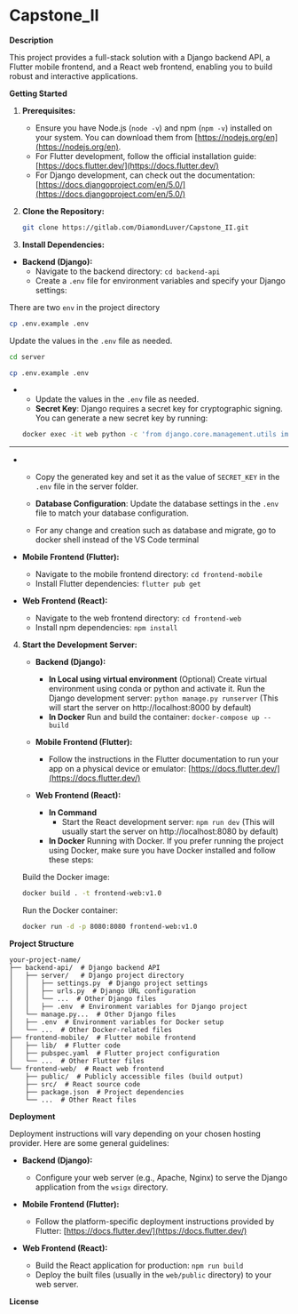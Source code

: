 # **Capstone_II**


**Description**

This project provides a full-stack solution with a Django backend API, a Flutter mobile frontend, and a React web frontend, enabling you to build robust and interactive applications.

**Getting Started**

1. **Prerequisites:**
   - Ensure you have Node.js (`node -v`) and npm (`npm -v`) installed on your system. You can download them from [https://nodejs.org/en](https://nodejs.org/en).
   - For Flutter development, follow the official installation guide: [https://docs.flutter.dev/](https://docs.flutter.dev/)
   - For Django development, can check out the documentation: [https://docs.djangoproject.com/en/5.0/](https://docs.djangoproject.com/en/5.0/)

2. **Clone the Repository:**

   ```bash
   git clone https://gitlab.com/DiamondLuver/Capstone_II.git
   ```

3. **Install Dependencies:**

  - **Backend (Django):**
     - Navigate to the backend directory: `cd backend-api`
     - Create a `.env` file for environment variables and specify your Django settings:
    
  There are two `env` in the project directory

   ```bash
   cp .env.example .env
   ```
   Update the values in the `.env` file as needed.

  ```bash
  cd server
  ```
  
  ```bash
  cp .env.example .env
  ```

  - 
    - Update the values in the `.env` file as needed.  
    - **Secret Key**: Django requires a secret key for cryptographic signing. You can generate a new secret key by running:
    ```bash
    docker exec -it web python -c 'from django.core.management.utils import get_random_secret_key; print(get_random_secret_key())'
    ```
-----------

*
     - Copy the generated key and set it as the value of `SECRET_KEY` in the `.env` file in the server folder.

     - **Database Configuration**: Update the database settings in the `.env` file to match your database configuration.
     - For any change and creation such as database and migrate, go to docker shell instead of the VS Code terminal 

- **Mobile Frontend (Flutter):**
     - Navigate to the mobile frontend directory: `cd frontend-mobile`
     - Install Flutter dependencies: `flutter pub get`

- **Web Frontend (React):**
     - Navigate to the web frontend directory: `cd frontend-web`
     - Install npm dependencies: `npm install`

4. **Start the Development Server:**

   - **Backend (Django):**
        - **In Local using virtual environment**
        (Optional) Create virtual environment using conda or python and activate it.
        Run the Django development server: `python manage.py runserver` (This will start the server on http://localhost:8000 by default)
        - **In Docker**
        Run and build the container: `docker-compose up --build`
   - **Mobile Frontend (Flutter):**
     - Follow the instructions in the Flutter documentation to run your app on a physical device or emulator: [https://docs.flutter.dev/](https://docs.flutter.dev/)

   - **Web Frontend (React):**
      + **In Command**
        - Start the React development server: `npm run dev` (This will usually start the server on http://localhost:8080 by default)
      + **In Docker**
       Running with Docker. If you prefer running the project using Docker, make sure you have Docker installed and follow these steps:

    Build the Docker image:

    ```bash
    docker build . -t frontend-web:v1.0
    ```

    Run the Docker container:

    ```bash
    docker run -d -p 8080:8080 frontend-web:v1.0
    ```
    
**Project Structure**

```
your-project-name/
├── backend-api/  # Django backend API
│   ├── server/   # Django project directory
│   │   ├── settings.py  # Django project settings
│   │   ├── urls.py  # Django URL configuration
│   │   └── ...  # Other Django files
│   │   ├── .env  # Environment variables for Django project
│   └── manage.py...  # Other Django files
│   ├── .env  # Environment variables for Docker setup
│   └── ...  # Other Docker-related files
├── frontend-mobile/  # Flutter mobile frontend
│   ├── lib/  # Flutter code
│   ├── pubspec.yaml  # Flutter project configuration
│   └── ...  # Other Flutter files
└── frontend-web/  # React web frontend
    ├── public/  # Publicly accessible files (build output)
    ├── src/  # React source code
    ├── package.json  # Project dependencies
    └── ...  # Other React files

```


**Deployment**

Deployment instructions will vary depending on your chosen hosting provider. Here are some general guidelines:

- **Backend (Django):**
  - Configure your web server (e.g., Apache, Nginx) to serve the Django application from the `wsigx` directory.
 
- **Mobile Frontend (Flutter):**
  - Follow the platform-specific deployment instructions provided by Flutter: [https://docs.flutter.dev/](https://docs.flutter.dev/)
- **Web Frontend (React):**
  - Build the React application for production: `npm run build`
  - Deploy the built files (usually in the `web/public` directory) to your web server.



**License**
